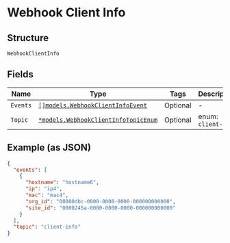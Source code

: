 
# Webhook Client Info

## Structure

`WebhookClientInfo`

## Fields

| Name | Type | Tags | Description |
|  --- | --- | --- | --- |
| `Events` | [`[]models.WebhookClientInfoEvent`](../../doc/models/webhook-client-info-event.md) | Optional | - |
| `Topic` | [`*models.WebhookClientInfoTopicEnum`](../../doc/models/webhook-client-info-topic-enum.md) | Optional | enum: `client-info` |

## Example (as JSON)

```json
{
  "events": [
    {
      "hostname": "hostname6",
      "ip": "ip4",
      "mac": "mac4",
      "org_id": "00000dbc-0000-0000-0000-000000000000",
      "site_id": "0000245a-0000-0000-0000-000000000000"
    }
  ],
  "topic": "client-info"
}
```

